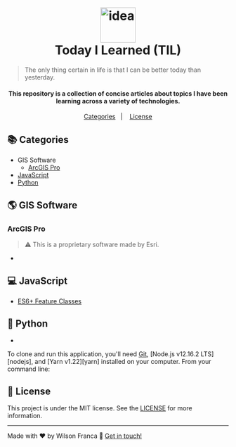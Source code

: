 
<h1 align="center">
    <img height=80 alt="idea" src="https://external-content.duckduckgo.com/iu/?u=http%3A%2F%2Fwww.pngall.com%2Fwp-content%2Fuploads%2F2016%2F03%2FLight-Bulb-PNG-HD.png&f=1&nofb=1" />
    <br>
    Today I Learned (TIL)
</h1>

> The only thing certain in life is that I can be better today than yesterday.
<h4 align="center">This repository is a collection of concise articles about topics I have been learning across a variety of technologies.</h4>

<p align="center">
  <a href="#books-categories">Categories</a>&nbsp;&nbsp;&nbsp;|&nbsp;&nbsp;&nbsp;
  <a href="#memo-license">License</a>
</p>

## :books: Categories

* GIS Software
	* [ArcGIS Pro](#arcgis-pro)
* [JavaScript](#computer-javascript)
* [Python](#snake-python)

## :earth_americas: GIS Software

### ArcGIS Pro
 > :warning: This is a proprietary software made by Esri.
 - 


## :computer: JavaScript
- [ES6+ Feature Classes](javascript/es6plus_classes.md)

## :snake: Python
- 


To clone and run this application, you'll need [Git](https://git-scm.com), [Node.js v12.16.2 LTS][nodejs], and [Yarn v1.22][yarn] installed on your computer. From your command line:


## :memo: License
This project is under the MIT license. See the [LICENSE](https://github.com/wilsonfsouza/til/blob/master/LICENSE) for more information.

---


Made with :heart: by Wilson Franca :wave: [Get in touch!](https://www.linkedin.com/in/wilsonfranca-env-engineer/)
